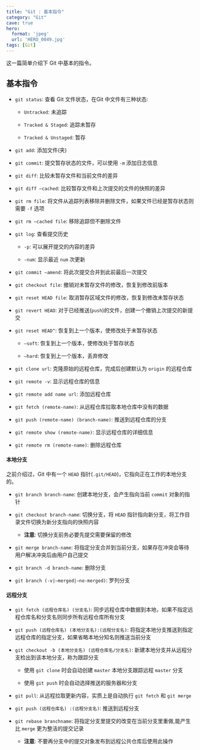 ```yaml
---
title: "Git : 基本指令"
category: "Git"
cave: true
hero:
  format: 'jpeg'
  url: 'HERO_0049.jpg'
tags: [Git]
---
```

这一篇简单介绍下 Git 中基本的指令。

## 基本指令

* `git status`: 查看 Git 文件状态，在Git 中文件有三种状态:

	* `Untracked`: 未追踪

	* `Tracked & Staged`: 追踪未暂存

	* `Tracked & Unstaged`: 暂存

* `git add`: 添加文件(夹)

* `git commit`: 提交暂存状态的文件，可以使用 `-m` 添加日志信息

* `git diff`: 比较未暂存文件和当前文件的差异

* `git diff –cached`: 比较暂存文件和上次提交的文件的快照的差异

* `git rm file`: 将文件从追踪列表移除并删除文件，如果文件已经是暂存状态则需要 `-f` 选项

* `git rm —cached file`: 移除追踪但不删除文件

* `git log`: 查看提交历史

	* `-p`: 可以展开提交的内容的差异

	* `-num`: 显示最近 `num` 次更新

* `git commit —amend`: 将此次提交合并到此前最后一次提交

* `git checkout file`: 撤销对未暂存文件的修改，恢复到修改前版本

* `git reset HEAD file`: 取消暂存区域文件的修改，恢复到修改未暂存状态

* `git revert HEAD`: 对于已经推送(`push`)的文件，创建一个撤销上次提交的新提交

* `git reset HEAD^`:  恢复到上一个版本，使修改处于未暂存状态

	* `—soft`: 恢复到上一个版本，使修改处于暂存状态

	* `—hard`: 恢复到上一个版本，丢弃修改

* `git clone url`: 克隆原始的远程仓库，完成后创建默认为 `origin` 的远程仓库

* `git remote -v`: 显示远程仓库的信息

* `git remote add name url`: 添加远程仓库

* `git fetch (remote-name)`: 从远程仓库拉取本地仓库中没有的数据

* `git push (remote-name) (branch-name)`: 推送到远程仓库的分支

* `git remote show (remote-name)`: 显示远程仓库的详细信息

* `git remote rm (remote-name)`: 删除远程仓库

#### 本地分支

之前介绍过，Git 中有一个 `HEAD` 指针(`.git/HEAD`)，它指向正在工作的本地分支的。

* `git branch branch-name`: 创建本地分支，会产生指向当前 `commit`  对象的指针

* `git checkout branch-name`: 切换分支，将 `HEAD` 指针指向新分支，将工作目录文件切换为新分支指向的快照内容

	* **注意**: 切换分支前务必要先提交需要保留的修改

* `git merge branch-name`: 将指定分支合并到当前分支，如果存在冲突会等待用户解决冲突后由用户自己提交

* `git branch -d branch-name`: 删除分支

* `git branch (-v|—merged|—no-merged)`: 罗列分支

#### 远程分支

* `git fetch (远程仓库名) (分支名)`: 同步远程仓库中数据到本地，如果不指定远程仓库名和分支名则同步所有远程仓库所有分支

* `git push (远程仓库名) (本地分支名):(远程分支名)`: 将指定本地分支推送到指定远程仓库的指定分支，如果省略本地分知名则推送当前分支

* `git checkout -b (本地分支名) (远程仓库名/分支名)`: 新建本地分支并从远程分支检出到该本地分支，称为跟踪分支

	* 使用 `git clone` 时会自动创建 `master` 本地分支跟踪远程 `master` 分支

	* 使用 `git push` 时会自动选择推送的服务器和分支

* `git pull`: 从远程拉取更新内容，实质上是自动执行 `git fetch` 和 `git merge`

* `git push (远程仓库名) :(远程分支名)`: 推送到远程分支

* `git rebase branchname`: 将指定分支里提交的改变在当前分支里重做,能产生比 `merge` 更为整洁的提交记录

	* **注意**: 不要再分支中的提交对象发布到远程公共仓库后使用此操作





